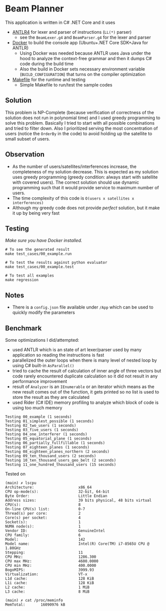 # Beam Planner

This application is written in C# .NET Core and it uses
- [ANTLR4](https://www.antlr.org/) for lexer and parser of instructions (`LL(*)` parser)
  - see the `BeamLexer.g4` and `BeamParser.g4` for the lexer and parser 
- [Docker](https://www.docker.com/) to build the console app (Ubuntu+.NET Core SDK+Java for ANTLR)
  - Using Docker was needed because ANTLR uses Java under the hood to analyze the context-free grammar
  and then it dumps C# code during the build time
  - Also the build in Docker sets necessary environment variable (`BUILD_CONFIGURATION`) that turns on 
  the compiler optimization
- [Makefile](https://www.gnu.org/software/make/manual/make.html) for the runtime and testing
  - Simple Makefile to run/test the sample codes

## Solution
This problem is NP-Complete (because verification of correctness of the solution does not 
run in polynomial time) and I used greedy programming to solve this problem. Basically I tried to
start with all possible combinations and tried to filter down. Also I prioritized serving the most
concentration of users (notice the `OrderBy` in the code) to avoid holding up the satellite to small
subset of users.

## Observation
- As the number of users/satellites/interferences increase, the completeness of my solution decrease. This is expected 
as my solution uses greedy programming (greedy condition: always start with satellite with covered users). The correct
solution should use dynamic programming such that it would provide service to maximum number of users.
- The time complexity of this code is `O(users x satellites x interferences)`
- Although my greedy code does not provide _perfect_ solution, but it make it up by being very fast

## Testing

_Make sure you have Docker installed._

```shell
# To see the generated result
make test_cases/00_example.run

# To test the results against python evaluator
make test_cases/00_example.test

# To test all examples
make regression
```

## Notes 

- There is a `config.json` file available under `/App` which can be used to quickly modify the parameters

## Benchmark

Some optimizations I did/attempted:
- used ANTLR which is an state of art lexer/parser used by many application so reading the instructions is fast
- parallelized the outer loops when there is many level of nested loop by using C# built-in `AsParallel()`
- tried to cache the result of calculation of inner angle of three vectors but code rarely encountered duplicate
calculation so it did not result in any performance improvement
- result of `Analyzer` is an `IEnumerable` or an iterator which means as the new result comes out of the function, 
it gets printed so no list is used to store the result as they are calculated
- used Rider (C# IDE) memory profiling to analyze which block of code is using too much memory

```shell
Testing 00_example (1 seconds)
Testing 01_simplest_possible (1 seconds)
Testing 02_two_users (1 seconds)
Testing 03_five_users (1 seconds)
Testing 04_one_interferer (1 seconds)
Testing 05_equatorial_plane (1 seconds)
Testing 06_partially_fullfillable (1 seconds)
Testing 07_eighteen_planes (1 seconds)
Testing 08_eighteen_planes_northern (2 seconds)
Testing 09_ten_thousand_users (2 seconds)
Testing 10_ten_thousand_users_geo_belt (2 seconds)
Testing 11_one_hundred_thousand_users (15 seconds)
```

Tested on 
```shell
(main) ✗ lscpu
Architecture:                    x86_64
CPU op-mode(s):                  32-bit, 64-bit
Byte Order:                      Little Endian
Address sizes:                   39 bits physical, 48 bits virtual
CPU(s):                          8
On-line CPU(s) list:             0-7
Thread(s) per core:              2
Core(s) per socket:              4
Socket(s):                       1
NUMA node(s):                    1
Vendor ID:                       GenuineIntel
CPU family:                      6
Model:                           142
Model name:                      Intel(R) Core(TM) i7-8565U CPU @ 1.80GHz
Stepping:                        11
CPU MHz:                         1286.300
CPU max MHz:                     4600.0000
CPU min MHz:                     400.0000
BogoMIPS:                        3999.93
Virtualization:                  VT-x
L1d cache:                       128 KiB
L1i cache:                       128 KiB
L2 cache:                        1 MiB
L3 cache:                        8 MiB

(main) ✗ cat /proc/meminfo
MemTotal:       16090976 kB
```
